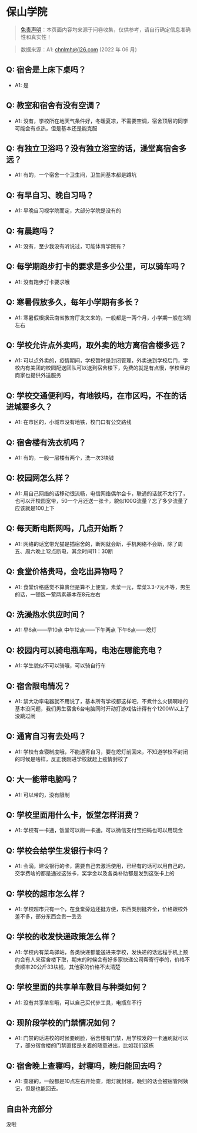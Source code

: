 # 保山学院

> [免责声明](https://colleges.chat/#_3)：本页面内容均来源于问卷收集，仅供参考，请自行确定信息准确性和真实性！

> 数据来源：A1: chnlmh@126.com (2022 年 06 月)

## Q: 宿舍是上床下桌吗？

- A1: 是

## Q: 教室和宿舍有没有空调？

- A1: 没有，学校所在地天气条件好，冬暖夏凉，不需要空调，宿舍顶层的同学可能会有点热，但是基本还是能克服

## Q: 有独立卫浴吗？没有独立浴室的话，澡堂离宿舍多远？

- A1: 有的，一个宿舍一个卫生间，卫生间基本都是蹲坑

## Q: 有早自习、晚自习吗？

- A1: 早晚自习视学院而定，大部分学院是没有的

## Q: 有晨跑吗？

- A1: 没有，至少我没有听说过，可能体育学院有？

## Q: 每学期跑步打卡的要求是多少公里，可以骑车吗？

- A1: 没有跑步打卡要求哦

## Q: 寒暑假放多久，每年小学期有多长？

- A1: 寒暑假根据云南省教育厅发文来的，一般都是一两个月，小学期一般在3周左右

## Q: 学校允许点外卖吗，取外卖的地方离宿舍楼多远？

- A1: 可以点外卖的，疫情期间，学校暂时是封闭管理，外卖送到学校后门，学校内有美团的校园配送团队可以送到宿舍楼下，免费的就是有点慢，学校里的商家也提供外送服务

## Q: 学校交通便利吗，有地铁吗，在市区吗，不在的话进城要多久？

- A1: 在市区的，小城市没有地铁，校门口有公交路线

## Q: 宿舍楼有洗衣机吗？

- A1: 有的，一般一层楼有两个，洗一次3块钱

## Q: 校园网怎么样？

- A1: 用自己网络的话移动很流畅，电信网络偶尔会卡，联通的话就不太行了，也可以开校园宽带，50一个月还送一张卡，貌似100G流量？忘了多少流量了应该就是100上下

## Q: 每天断电断网吗，几点开始断？

- A1: 网络的话宽带光猫是插宿舍的，断网就会断，手机网络不会断，除了周五、周六晚上12点断电，其余时间11：30断

## Q: 食堂价格贵吗，会吃出异物吗？

- A1: 食堂价格感觉不算贵但是算不上便宜，素菜一元，荤菜3.3-7元不等，男生的话，一顿饭一荤两素基本在8元左右

## Q: 洗澡热水供应时间？

- A1: 早6点——早10点
中午12点——下午两点
下午6点——熄灯

## Q: 校园内可以骑电瓶车吗，电池在哪能充电？

- A1: 学生貌似不可以骑哦，可以骑自行车

## Q: 宿舍限电情况？

- A1: 禁大功率电器就不用说了，基本所有学校都这样吧，不煮什么火锅啊啥的基本没问题，我们男生宿舍6台电脑同时开动打游戏估计得有个1200W以上了没跳过闸

## Q: 通宵自习有去处吗？

- A1: 学校有查寝制度哦，不能通宵自习，要在熄灯前回来，不知道学校不封闭的时候是啥样，反正我刚进学校就赶上疫情封校了

## Q: 大一能带电脑吗？

- A1: 可以带的，没有限制

## Q: 学校里面用什么卡，饭堂怎样消费？

- A1: 学校有一卡通，饭堂可以刷一卡通，可以微信支付宝扫码也可以用现金

## Q: 学校会给学生发银行卡吗？

- A1: 会滴，建设银行的卡，需要自己去激活使用，已经有的话可以用自己的，交学费啥的都是通过这张卡，奖学金以及各类补助都是发到这张卡上的

## Q: 学校的超市怎么样？

- A1: 学校超市只有一个，在食堂旁边还挺方便，东西类别挺齐全，价格跟校外差不多，部分东西会贵一丢丢

## Q: 学校的收发快递政策怎么样？

- A1: 学校内有菜鸟驿站，各类快递都能送进来学校，发快递的话远程手机上预约会有人来宿舍楼下取，期末的时候会有好多家快递公司帮寄行李的，价格不贵顺丰20公斤33块钱，其他家的价格不太清楚

## Q: 学校里面的共享单车数目与种类如何？

- A1: 没有共享单车哦，可以自己买代步工具，电瓶车不行

## Q: 现阶段学校的门禁情况如何？

- A1: 门禁的话进校的时候要刷脸，宿舍楼有门禁，用学校发的一卡通刷就可以了，部分宿舍楼的门禁直接是关着的随意进出，比如我们这栋

## Q: 宿舍晚上查寝吗，封寝吗，晚归能回去吗？

- A1: 查寝的，一般都是10点左右开始查，熄灯就封寝，晚归的话会被宿管阿姨记，但是也能回去。

## 自由补充部分

没啦